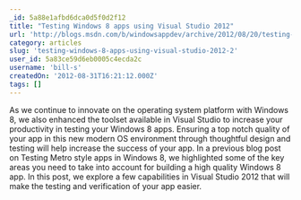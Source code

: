 ```yaml
---
_id: 5a88e1afbd6dca0d5f0d2f12
title: "Testing Windows 8 apps using Visual Studio 2012"
url: 'http://blogs.msdn.com/b/windowsappdev/archive/2012/08/20/testing-windows-8-apps-using-visual-studio-2012.aspx'
category: articles
slug: 'testing-windows-8-apps-using-visual-studio-2012-2'
user_id: 5a83ce59d6eb0005c4ecda2c
username: 'bill-s'
createdOn: '2012-08-31T16:21:12.000Z'
tags: []
---
```


As we continue to innovate on the operating system platform with Windows 8, we also enhanced the toolset available in Visual Studio to increase your productivity in testing your Windows 8 apps. Ensuring a top notch quality of your app in this new modern OS environment through thoughtful design and testing will help increase the success of your app. In a previous blog post on Testing Metro style apps in Windows 8, we highlighted some of the key areas you need to take into account for building a high quality Windows 8 app. In this post, we explore a few capabilities in Visual Studio 2012 that will make the testing and verification of your app easier.
